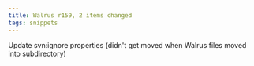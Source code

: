 ```yaml
---
title: Walrus r159, 2 items changed
tags: snippets
---
```


Update svn:ignore properties (didn't get moved when Walrus files moved into subdirectory)
